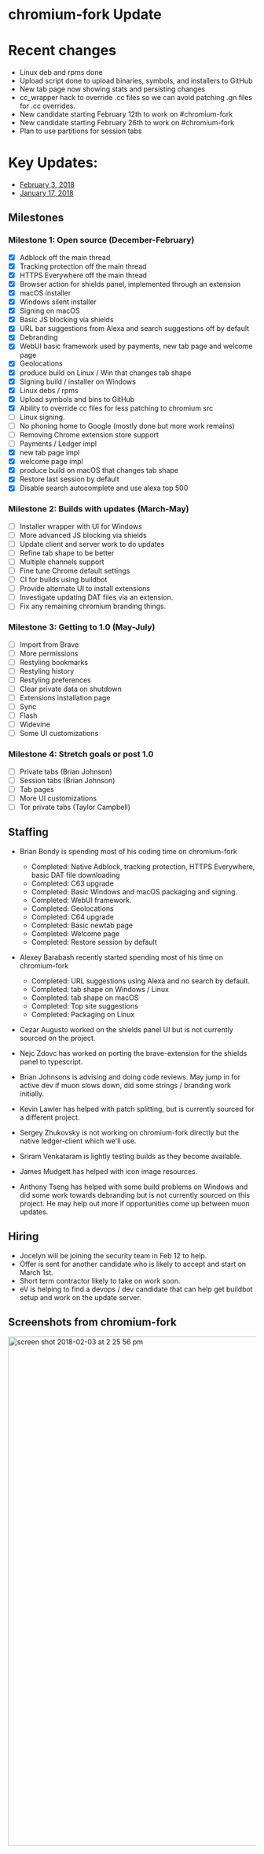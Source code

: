# chromium-fork Update

# Recent changes

- Linux deb and rpms done
- Upload script done to upload binaries, symbols, and installers to GitHub
- New tab page now showing stats and persisting changes
- cc_wrapper hack to override .cc files so we can avoid patching .gn files for .cc overrides. 
- New candidate starting February 12th to work on #chromium-fork
- New candidate starting February 26th to work on #chromium-fork
- Plan to use partitions for session tabs


# Key Updates:
- [February 3, 2018](https://github.com/brave/brave/wiki/Chromium-fork-Update/e93dd33543cfc9d18e743ebd9ec55b99971c3fc4)
- [January 17, 2018](https://github.com/brave/brave/wiki/Chromium-fork-Update/d041d44b5d6213be19bf6fb951a21aa3c2c8bb77)

## Milestones


### Milestone 1: Open source (December-February)
- [x] Adblock off the main thread
- [x] Tracking protection off the main thread
- [x] HTTPS Everywhere off the main thread
- [x] Browser action for shields panel, implemented through an extension
- [x] macOS installer
- [x] Windows silent installer
- [x] Signing on macOS
- [x] Basic JS blocking via shields
- [x] URL bar suggestions from Alexa and search suggestions off by default
- [x] Debranding
- [x] WebUI basic framework used by payments, new tab page and welcome page
- [x] Geolocations
- [x] produce build on Linux / Win that changes tab shape
- [x] Signing build / installer on Windows
- [x] Linux debs / rpms
- [x] Upload symbols and bins to GitHub
- [x] Ability to override cc files for less patching to chromium src
- [ ] Linux signing.
- [ ] No phoning home to Google (mostly done but more work remains)
- [ ] Removing Chrome extension store support
- [ ] Payments / Ledger impl
- [x] new tab page impl
- [x] welcome page impl
- [x] produce build on macOS that changes tab shape
- [x] Restore last session by default
- [x] Disable search autocomplete and use alexa top 500

### Milestone 2: Builds with updates (March-May)

- [ ] Installer wrapper with UI for Windows
- [ ] More advanced JS blocking via shields
- [ ] Update client and server work to do updates
- [ ] Refine tab shape to be better
- [ ] Multiple channels support
- [ ] Fine tune Chrome default settings
- [ ] CI for builds using buildbot
- [ ] Provide alternate UI to install extensions
- [ ] Investigate updating DAT files via an extension.
- [ ] Fix any remaining chromium branding things.

### Milestone 3: Getting to 1.0 (May-July)

- [ ] Import from Brave
- [ ] More permissions
- [ ] Restyling bookmarks
- [ ] Restyling history
- [ ] Restyling preferences
- [ ] Clear private data on shutdown
- [ ] Extensions installation page
- [ ] Sync
- [ ] Flash
- [ ] Widevine
- [ ] Some UI customizations

### Milestone 4: Stretch goals or post 1.0

- [ ] Private tabs (Brian Johnson)
- [ ] Session tabs (Brian Johnson)
- [ ] Tab pages
- [ ] More UI customizations
- [ ] Tor private tabs (Taylor Campbell)

## Staffing

- Brian Bondy is spending most of his coding time on chromium-fork
  - Completed: Native Adblock, tracking protection, HTTPS Everywhere, basic DAT file downloading
  - Completed: C63 upgrade
  - Completed: Basic Windows and macOS packaging and signing.
  - Completed: WebUI framework.
  - Completed: Geolocations
  - Completed: C64 upgrade
  - Completed: Basic newtab page
  - Completed: Welcome page
  - Completed: Restore session by default

- Alexey Barabash recently started spending most of his time on chromium-fork
  - Completed: URL suggestions using Alexa and no search by default.
  - Completed: tab shape on Windows / Linux
  - Completed: tab shape on macOS
  - Completed: Top site suggestions
  - Completed: Packaging on Linux

- Cezar Augusto worked on the shields panel UI but is not currently sourced on the project.
- Nejc Zdovc has worked on porting the brave-extension for the shields panel to typescript.
- Brian Johnsons is advising and doing code reviews. May jump in for active dev if muon slows down, did some strings / branding work initially.
- Kevin Lawler has helped with patch splitting, but is currently sourced for a different project.
- Sergey Zhukovsky is not working on chromium-fork directly but the native ledger-client which we'll use.
- Sriram Venkataram is lightly testing builds as they become available.
- James Mudgett has helped with icon image resources.
- Anthony Tseng has helped with some build problems on Windows and did some work towards debranding but is not currently sourced on this project.  He may help out more if opportunities come up between muon updates.

## Hiring



- Jocelyn will be joining the security team in Feb 12 to help.
- Offer is sent for another candidate who is likely to accept and start on March 1st. 
- Short term contractor likely to take on work soon.
- eV is helping to find a devops / dev candidate that can help get buildbot setup and work on the update server.


## Screenshots from chromium-fork

<img width="1034" alt="screen shot 2018-02-03 at 2 25 56 pm" src="https://user-images.githubusercontent.com/831718/35770707-3f4b819a-08ee-11e8-88e0-69d9be4abae0.png">